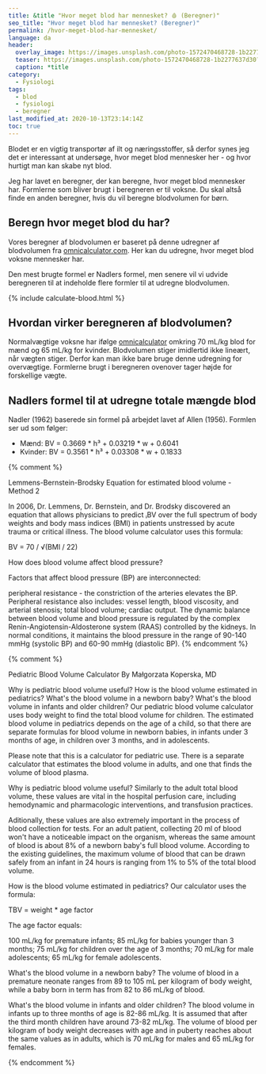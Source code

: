 ```yaml
---
title: &title "Hvor meget blod har mennesket? 🩸 (Beregner)"
seo_title: "Hvor meget blod har mennesket? (Beregner)"
permalink: /hvor-meget-blod-har-mennesket/
language: da
header:
  overlay_image: https://images.unsplash.com/photo-1572470468728-1b2277637d30?ixlib=rb-1.2.1&ixid=eyJhcHBfaWQiOjEyMDd9&auto=format&fit=crop&w=1900&q=5
  teaser: https://images.unsplash.com/photo-1572470468728-1b2277637d30?ixlib=rb-1.2.1&ixid=eyJhcHBfaWQiOjEyMDd9&auto=format&fit=crop&w=400&q=5
  caption: *title
category:
  - Fysiologi
tags:
  - blod
  - fysiologi
  - beregner
last_modified_at: 2020-10-13T23:14:14Z
toc: true
---
```


Blodet er en vigtig transportør af ilt og næringsstoffer, så derfor synes jeg det er interessant at undersøge, hvor meget blod mennesker her - og hvor hurtigt man kan skabe nyt blod.

Jeg har lavet en beregner, der kan beregne, hvor meget blod mennesker har. Formlerne som bliver brugt i beregneren er til voksne. Du skal altså finde en anden beregner, hvis du vil beregne blodvolumen for børn.

## Beregn hvor meget blod du har?

Vores beregner af blodvolumen er baseret på denne udregner af blodvolumen fra [omnicalculator.com](https://www.omnicalculator.com/health/blood-volume). Her kan du udregne, hvor meget blod voksne mennesker har.

Den mest brugte formel er Nadlers formel, men senere vil vi udvide beregneren til at indeholde flere formler til at udregne blodvolumen.

{% include calculate-blood.html %}

## Hvordan virker beregneren af blodvolumen?

Normalvægtige voksne har ifølge [omnicalculator](https://www.omnicalculator.com/health/blood-volume) omkring 70 mL/kg blod for mænd og 65 mL/kg for kvinder. Blodvolumen stiger imidlertid ikke lineært, når vægten stiger. Derfor kan man ikke bare bruge denne udregning for overvægtige. Formlerne brugt i beregneren ovenover tager højde for forskellige vægte.

## Nadlers formel til at udregne totale mængde blod

Nadler (1962) baserede sin formel på arbejdet lavet af Allen (1956). Formlen ser ud som følger:

- Mænd: BV = 0.3669 * h³ + 0.03219 * w + 0.6041
- Kvinder: BV = 0.3561 * h³ + 0.03308 * w + 0.1833

{% comment %}

Lemmens-Bernstein-Brodsky Equation for estimated blood volume - Method 2

In 2006, Dr. Lemmens, Dr. Bernstein, and Dr. Brodsky discovered an equation that allows physicians to predict ᵢBV over the full spectrum of body weights and body mass indices (BMI) in patients unstressed by acute trauma or critical illness. The blood volume calculator uses this formula:

BV = 70 / √(BMI / 22)

How does blood volume affect blood pressure?

Factors that affect blood pressure (BP) are interconnected:

peripheral resistance - the constriction of the arteries elevates the BP. Peripheral resistance also includes: vessel length, blood viscosity, and arterial stenosis;
total blood volume;
cardiac output.
The dynamic balance between blood volume and blood pressure is regulated by the complex Renin-Angiotensin-Aldosterone system (RAAS) controlled by the kidneys. In normal conditions, it maintains the blood pressure in the range of 90-140 mmHg (systolic BP) and 60-90 mmHg (diastolic BP).
{% endcomment %}


{% comment %}

Pediatric Blood Volume Calculator
By Małgorzata Koperska, MD

Why is pediatric blood volume useful?
How is the blood volume estimated in pediatrics?
What's the blood volume in a newborn baby?
What's the blood volume in infants and older children?
Our pediatric blood volume calculator uses body weight to find the total blood volume for children. The estimated blood volume in pediatrics depends on the age of a child, so that there are separate formulas for blood volume in newborn babies, in infants under 3 months of age, in children over 3 months, and in adolescents.

Please note that this is a calculator for pediatric use. There is a separate calculator that estimates the blood volume in adults, and one that finds the volume of blood plasma.



Why is pediatric blood volume useful?
Similarly to the adult total blood volume, these values are vital in the hospital perfusion care, including hemodynamic and pharmacologic interventions, and transfusion practices.

Aditionally, these values are also extremely important in the process of blood collection for tests. For an adult patient, collecting 20 ml of blood won't have a noticeable impact on the organism, whereas the same amount of blood is about 8% of a newborn baby's full blood volume. According to the existing guidelines, the maximum volume of blood that can be drawn safely from an infant in 24 hours is ranging from 1% to 5% of the total blood volume.

How is the blood volume estimated in pediatrics?
Our calculator uses the formula:

TBV = weight * age factor

The age factor equals:

100 mL/kg for premature infants;
85 mL/kg for babies younger than 3 months;
75 mL/kg for children over the age of 3 months;
70 mL/kg for male adolescents;
65 mL/kg for female adolescents.

What's the blood volume in a newborn baby?
The volume of blood in a premature neonate ranges from 89 to 105 mL per kilogram of body weight, while a baby born in term has from 82 to 86 mL/kg of blood.

What's the blood volume in infants and older children?
The blood volume in infants up to three months of age is 82-86 mL/kg. It is assumed that after the third month children have around 73-82 mL/kg. The volume of blood per kilogram of body weight decreases with age and in puberty reaches about the same values as in adults, which is 70 mL/kg for males and 65 mL/kg for females.

{% endcomment %}
